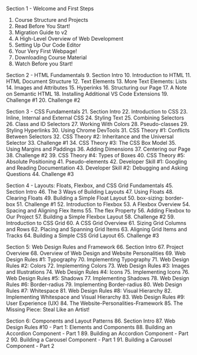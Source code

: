Section 1 - Welcome and First Steps
1. Course Structure and Projects
2. Read Before You Start!
3. Migration Guide to v2
4. A High-Level Overview of Web Development
5. Setting Up Our Code Editor
6. Your Very First Webpage!
7. Downloading Course Material
8. Watch Before you Start!


Section 2 - HTML Fundamentals
9. Section Intro
10. Introduction to HTML
11. HTML Document Structure
12. Text Elements
13. More Text Elements: Lists
14. Images and Attributes
15. Hyperinks
16. Structuring our Page
17. A Note on Semantic HTML
18. Installing Additional VS Code Extensions
19. Challenge #1
20. Challenge #2


Section 3 - CSS Fundamentals
21. Section Intro
22. Introduction to CSS
23. Inline, Internal and External CSS
24. Styling Text
25. Combining Selectors
26. Class and ID Selectors
27. Working With Colors
28. Pseudo-classes
29. Styling Hyperlinks
30. Using Chrome DevTools
31. CSS Theory #1: Conflicts Between Selectors
32. CSS Theory #2: Inheritance and the Universal Selector
33. Challenge #1
34. CSS Theory #3: The CSS Box Model
35. Using Margins and Paddings
36. Adding Dimensions
37. Centering our Page
38. Challenge #2
39. CSS Theory #4: Types of Boxes
40. CSS Theory #5: Absolute Positioning
41. Pseudo-elements
42. Developer Skill #1: Googling and Reading Documentation
43. Developer Skill #2: Debugging and Asking Questions
44. Challenge #3


Section 4 - Layouts: Floats, Flexbox, and CSS Grid Fundamentals
45. Section Intro
46. The 3 Ways of Building Layouts
47. Using Floats
48. Clearing Floats
49. Building a Simple Float Layout
50. box-sizing: border-box
51. Challenge #1
52. Introduction to Flexbox
53. A Flexbox Overview
54. Spacing and Aligning Flex Items
55. The flex Property
56. Adding Flexbox to Our Project
57. Building a Simple Flexbox Layout
58. Challenge #2
59. Introduction to CSS Grid
60. A CSS Grid Overview
61. Sizing Grid Columns and Rows
62. Placing and Spanning Grid Items
63. Aligning Grid Items and Tracks
64. Building a Simple CSS Grid Layout
65. Challenge #3


Section 5: Web Design Rules and Framework
66. Section Intro
67. Project Overview
68. Overview of Web Design and Website Personalities
69. Web Design Rules #1: Typography
70. Implementing Typography
71. Web Design Rules #2: Colors
72. Implementing Colors
73. Web Design Rules #3: Images and Illustrations
74. Web Design Rules #4: Icons
75. Implementing Icons
76. Web Design Rules #5: Shadows
77. Implementing Shadows
78. Web Design Rules #6: Border-radius
79. Implementing Border-radius
80. Web Design Rules #7: Whitespace
81. Web Design Rules #8: Visual Hierarchy
82. Implementing Whitespace and Visual Hierarchy
83. Web Design Rules #9: User Experience (UX)
84. The Website-Personalities-Framework
85. The Missing Piece: Steal Like an Artist!


Section 6: Components and Layout Patterns
86. Section Intro
87. Web Design Rules #10 - Part 1: Elements and Components
88. Building an Accordion Component - Part 1
89. Building an Accordion Component - Part 2
90. Building a Carousel Component - Part 1
91. Building a Carousel Component - Part 2
